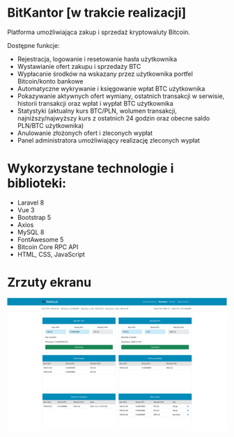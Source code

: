



# BitKantor [w trakcie realizacji]

Platforma umożliwiająca zakup i sprzedaż kryptowaluty Bitcoin.

Dostępne funkcje:

- Rejestracja, logowanie i resetowanie hasła użytkownika
- Wystawianie ofert zakupu i sprzedaży BTC
- Wypłacanie środków na wskazany przez użytkownika portfel Bitcoin/konto bankowe
- Automatyczne wykrywanie i księgowanie wpłat BTC użytkownika
- Pokazywanie aktywnych ofert wymiany, ostatnich transakcji w serwisie, historii transakcji oraz wpłat i wypłat BTC użytkownika
- Statystyki (aktualny kurs BTC/PLN, wolumen transakcji, najniższy/najwyższy kurs z ostatnich 24 godzin oraz obecne saldo PLN/BTC użytkownika)
- Anulowanie złożonych ofert i zleconych wypłat
- Panel administratora umożliwiający realizację zleconych wypłat

# Wykorzystane technologie i biblioteki:

- Laravel 8
- Vue 3
- Bootstrap 5
- Axios
- MySQL 8
- FontAwesome 5
- Bitcoin Core RPC API
- HTML, CSS, JavaScript

# Zrzuty ekranu

![Alt text](/screenshots/1.png?raw=true "Optional Title")
